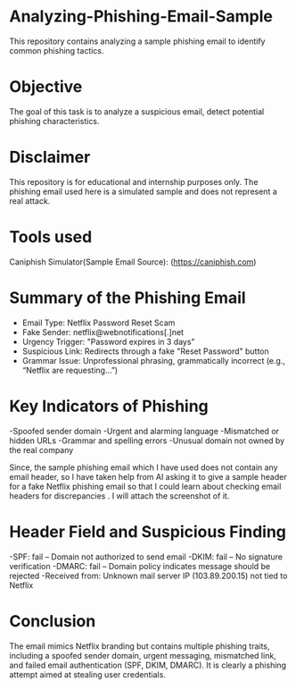 # Analyzing-Phishing-Email-Sample
This repository contains analyzing a sample phishing email to identify common phishing tactics.

# Objective
The goal of this task is to analyze a suspicious email, detect potential phishing characteristics.

# Disclaimer
This repository is for educational and internship purposes only. The phishing email used here is a simulated sample and does not represent a real attack.

# Tools used
Caniphish Simulator(Sample Email Source): (https://caniphish.com)

# Summary of the Phishing Email
- Email Type: Netflix Password Reset Scam  
- Fake Sender: netflix@webnotifications[.]net  
- Urgency Trigger: "Password expires in 3 days"  
- Suspicious Link: Redirects through a fake "Reset Password" button  
- Grammar Issue: Unprofessional phrasing, grammatically incorrect (e.g., “Netflix are requesting...”)

# Key Indicators of Phishing
-Spoofed sender domain
-Urgent and alarming language
-Mismatched or hidden URLs
-Grammar and spelling errors
-Unusual domain not owned by the real company

Since, the sample phishing email which I have used does not contain any email header, so I have taken help from AI asking it to give a sample header for a fake Netflix phishing email so that I could learn about checking email headers for discrepancies . I will attach the screenshot of it.
# Header Field and Suspicious Finding
-SPF: fail – Domain not authorized to send email
-DKIM: fail – No signature verification
-DMARC: fail – Domain policy indicates message should be rejected
-Received from: Unknown mail server IP (103.89.200.15) not tied to Netflix

# Conclusion
The email mimics Netflix branding but contains multiple phishing traits, including a spoofed sender domain, urgent messaging, mismatched link, and failed email authentication (SPF, DKIM, DMARC). It is clearly a phishing attempt aimed at stealing user credentials.





